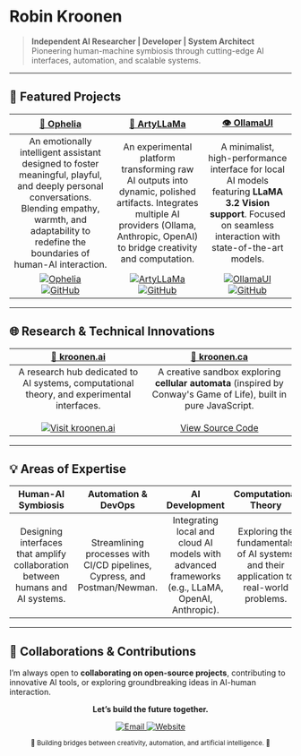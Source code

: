 # Robin Kroonen

> **Independent AI Researcher | Developer | System Architect**  
> Pioneering human-machine symbiosis through cutting-edge AI interfaces, automation, and scalable systems.

---

## 🚀 Featured Projects

| [💬 Ophelia](https://ophelia.chat) | [🎨 ArtyLLaMa](https://artyllama.com) | [👁️ OllamaUI](https://ollamaui.org) |
| :--: | :--: | :--: |
| An emotionally intelligent assistant designed to foster meaningful, playful, and deeply personal conversations. Blending empathy, warmth, and adaptability to redefine the boundaries of human-AI interaction. | An experimental platform transforming raw AI outputs into dynamic, polished artifacts. Integrates multiple AI providers (Ollama, Anthropic, OpenAI) to bridge creativity and computation. | A minimalist, high-performance interface for local AI models featuring **LLaMA 3.2 Vision support**. Focused on seamless interaction with state-of-the-art models. |
| [![Ophelia](https://img.shields.io/badge/Visit-Ophelia-blue?style=flat-square)](https://ophelia.chat)<br>[![GitHub](https://img.shields.io/badge/GitHub-View_Code-black?style=flat-square&logo=github)](https://github.com/kroonen/Ophelia) | [![ArtyLLaMa](https://img.shields.io/badge/Visit-ArtyLLaMa-blue?style=flat-square)](https://artyllama.com)<br>[![GitHub](https://img.shields.io/badge/GitHub-View_Code-black?style=flat-square&logo=github)](https://github.com/ArtyLLaMa/ArtyLLaMa) | [![OllamaUI](https://img.shields.io/badge/Visit-OllamaUI-blue?style=flat-square)](https://ollamaui.org)<br>[![GitHub](https://img.shields.io/badge/GitHub-View_Code-black?style=flat-square&logo=github)](https://github.com/OllamaUI/OllamaUI) |

---

## 🌐 Research & Technical Innovations

| [🧠 kroonen.ai](https://kroonen.ai) | [🔬 kroonen.ca](https://kroonen.ca) |
| :--: | :--: |
| A research hub dedicated to AI systems, computational theory, and experimental interfaces.<br><br>[![Visit kroonen.ai](https://img.shields.io/badge/Visit-kroonen.ai-blue?style=flat-square)](https://kroonen.ai) | A creative sandbox exploring **cellular automata** (inspired by Conway's Game of Life), built in pure JavaScript.<br><br>[View Source Code](https://github.com/kroonen/kroonen-ca) |

---

## 💡 Areas of Expertise

| **Human-AI Symbiosis** | **Automation & DevOps** | **AI Development** | **Computational Theory** |
| :--------------------: | :---------------------: | :---------------: | :----------------------: |
| Designing interfaces that amplify collaboration between humans and AI systems. | Streamlining processes with CI/CD pipelines, Cypress, and Postman/Newman. | Integrating local and cloud AI models with advanced frameworks (e.g., LLaMA, OpenAI, Anthropic). | Exploring the fundamentals of AI systems and their application to real-world problems. |

---

## 🤝 Collaborations & Contributions
I’m always open to **collaborating on open-source projects**, contributing to innovative AI tools, or exploring groundbreaking ideas in AI-human interaction.

<div align="center">
  <p><strong>Let’s build the future together.</strong></p>
  <a href="mailto:hello@kroonen.ai">
    <img src="https://img.shields.io/badge/Contact-hello@kroonen.ai-red?style=flat-square&logo=gmail" alt="Email">
  </a>
  <a href="https://kroonen.ai">
    <img src="https://img.shields.io/badge/Visit-kroonen.ai-blue?style=flat-square" alt="Website">
  </a>

  <sub>🌌 Building bridges between creativity, automation, and artificial intelligence. 🌟</sub>
</div>
